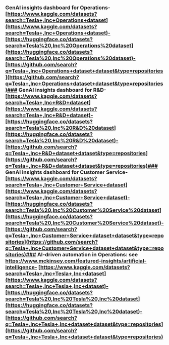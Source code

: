 ### GenAI insights dashboard for Operations- [https://www.kaggle.com/datasets?search=Tesla+,Inc+Operations+dataset](https://www.kaggle.com/datasets?search=Tesla+,Inc+Operations+dataset)- [https://huggingface.co/datasets?search=Tesla%20,Inc%20Operations%20dataset](https://huggingface.co/datasets?search=Tesla%20,Inc%20Operations%20dataset)- [https://github.com/search?q=Tesla+,Inc+Operations+dataset+dataset&type=repositories](https://github.com/search?q=Tesla+,Inc+Operations+dataset+dataset&type=repositories)### GenAI insights dashboard for R&D- [https://www.kaggle.com/datasets?search=Tesla+,Inc+R&D+dataset](https://www.kaggle.com/datasets?search=Tesla+,Inc+R&D+dataset)- [https://huggingface.co/datasets?search=Tesla%20,Inc%20R&D%20dataset](https://huggingface.co/datasets?search=Tesla%20,Inc%20R&D%20dataset)- [https://github.com/search?q=Tesla+,Inc+R&D+dataset+dataset&type=repositories](https://github.com/search?q=Tesla+,Inc+R&D+dataset+dataset&type=repositories)### GenAI insights dashboard for Customer Service- [https://www.kaggle.com/datasets?search=Tesla+,Inc+Customer+Service+dataset](https://www.kaggle.com/datasets?search=Tesla+,Inc+Customer+Service+dataset)- [https://huggingface.co/datasets?search=Tesla%20,Inc%20Customer%20Service%20dataset](https://huggingface.co/datasets?search=Tesla%20,Inc%20Customer%20Service%20dataset)- [https://github.com/search?q=Tesla+,Inc+Customer+Service+dataset+dataset&type=repositories](https://github.com/search?q=Tesla+,Inc+Customer+Service+dataset+dataset&type=repositories)### AI-driven automation in Operations: see https://www.mckinsey.com/featured-insights/artificial-intelligence- [https://www.kaggle.com/datasets?search=Tesla+,Inc+Tesla+,Inc+dataset](https://www.kaggle.com/datasets?search=Tesla+,Inc+Tesla+,Inc+dataset)- [https://huggingface.co/datasets?search=Tesla%20,Inc%20Tesla%20,Inc%20dataset](https://huggingface.co/datasets?search=Tesla%20,Inc%20Tesla%20,Inc%20dataset)- [https://github.com/search?q=Tesla+,Inc+Tesla+,Inc+dataset+dataset&type=repositories](https://github.com/search?q=Tesla+,Inc+Tesla+,Inc+dataset+dataset&type=repositories)
